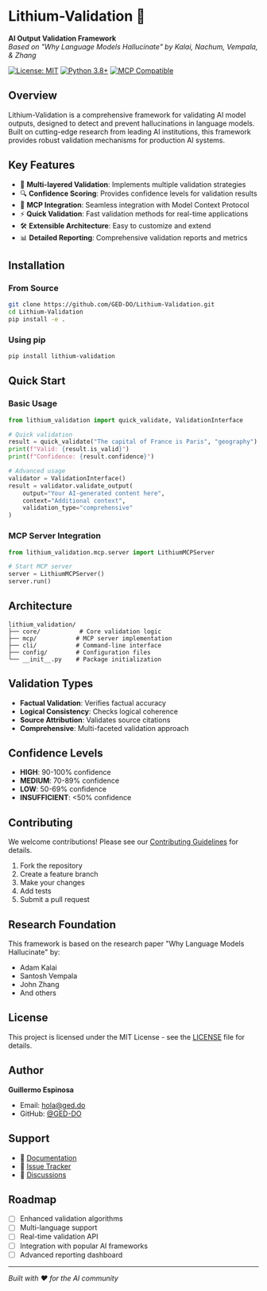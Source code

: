 # Lithium-Validation 🔬

**AI Output Validation Framework**  
*Based on "Why Language Models Hallucinate" by Kalai, Nachum, Vempala, & Zhang*

[![License: MIT](https://img.shields.io/badge/License-MIT-yellow.svg)](https://opensource.org/licenses/MIT)
[![Python 3.8+](https://img.shields.io/badge/python-3.8+-blue.svg)](https://www.python.org/downloads/)
[![MCP Compatible](https://img.shields.io/badge/MCP-Compatible-green.svg)](https://modelcontextprotocol.io/)

## Overview

Lithium-Validation is a comprehensive framework for validating AI model outputs, designed to detect and prevent hallucinations in language models. Built on cutting-edge research from leading AI institutions, this framework provides robust validation mechanisms for production AI systems.

## Key Features

- 🎯 **Multi-layered Validation**: Implements multiple validation strategies
- 🔍 **Confidence Scoring**: Provides confidence levels for validation results
- 🚀 **MCP Integration**: Seamless integration with Model Context Protocol
- ⚡ **Quick Validation**: Fast validation methods for real-time applications
- 🛠️ **Extensible Architecture**: Easy to customize and extend
- 📊 **Detailed Reporting**: Comprehensive validation reports and metrics

## Installation

### From Source

```bash
git clone https://github.com/GED-DO/Lithium-Validation.git
cd Lithium-Validation
pip install -e .
```

### Using pip

```bash
pip install lithium-validation
```

## Quick Start

### Basic Usage

```python
from lithium_validation import quick_validate, ValidationInterface

# Quick validation
result = quick_validate("The capital of France is Paris", "geography")
print(f"Valid: {result.is_valid}")
print(f"Confidence: {result.confidence}")

# Advanced usage
validator = ValidationInterface()
result = validator.validate_output(
    output="Your AI-generated content here",
    context="Additional context",
    validation_type="comprehensive"
)
```

### MCP Server Integration

```python
from lithium_validation.mcp.server import LithiumMCPServer

# Start MCP server
server = LithiumMCPServer()
server.run()
```

## Architecture

```
lithium_validation/
├── core/           # Core validation logic
├── mcp/           # MCP server implementation
├── cli/           # Command-line interface
├── config/        # Configuration files
└── __init__.py    # Package initialization
```

## Validation Types

- **Factual Validation**: Verifies factual accuracy
- **Logical Consistency**: Checks logical coherence
- **Source Attribution**: Validates source citations
- **Comprehensive**: Multi-faceted validation approach

## Confidence Levels

- **HIGH**: 90-100% confidence
- **MEDIUM**: 70-89% confidence  
- **LOW**: 50-69% confidence
- **INSUFFICIENT**: <50% confidence

## Contributing

We welcome contributions! Please see our [Contributing Guidelines](CONTRIBUTING.md) for details.

1. Fork the repository
2. Create a feature branch
3. Make your changes
4. Add tests
5. Submit a pull request

## Research Foundation

This framework is based on the research paper "Why Language Models Hallucinate" by:
- Adam Kalai
- Santosh Vempala  
- John Zhang
- And others

## License

This project is licensed under the MIT License - see the [LICENSE](LICENSE) file for details.

## Author

**Guillermo Espinosa**  
- Email: hola@ged.do
- GitHub: [@GED-DO](https://github.com/GED-DO)

## Support

- 📖 [Documentation](docs/)
- 🐛 [Issue Tracker](https://github.com/GED-DO/Lithium-Validation/issues)
- 💬 [Discussions](https://github.com/GED-DO/Lithium-Validation/discussions)

## Roadmap

- [ ] Enhanced validation algorithms
- [ ] Multi-language support
- [ ] Real-time validation API
- [ ] Integration with popular AI frameworks
- [ ] Advanced reporting dashboard

---

*Built with ❤️ for the AI community*
